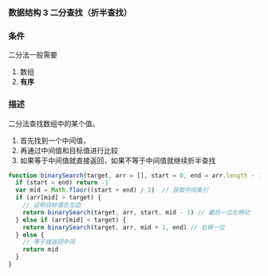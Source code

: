 ### 数据结构 3 二分查找（折半查找）

### 条件

二分法一般需要

1. 数组
2. **有序**

### 描述

二分法查找数组中的某个值。

1. 首先找到一个中间值，
2. 再通过中间值和目标值进行比较
3. 如果等于中间值就直接返回，如果不等于中间值就继续折半查找

```javascript
function binarySearch(target, arr = [], start = 0, end = arr.length - 1) {
  if (start > end) return -1
  var mid = Math.floor((start + end) / 2)  // 获取中间索引
  if (arr[mid] > target) {
    // 证明目标值在左边
    return binarySearch(target, arr, start, mid - 1) // 最后一位左移动
  } else if (arr[mid] < target) {
    return binarySearch(target, arr, mid + 1, end) // 右移一位
  } else {
    // 等于就返回中间
    return mid
  }
}
```



